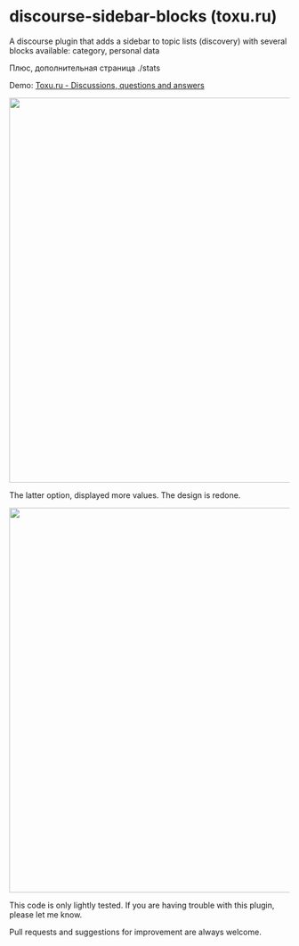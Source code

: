# discourse-sidebar-blocks (toxu.ru)

A discourse plugin that adds a sidebar to topic lists (discovery) with several blocks available: category, personal data

Плюс, дополнительная страница ./stats

Demo: <a href="http://toxu.ru">Toxu.ru - Discussions, questions and answers</a>

<img src="http://toxu.ru/uploads/default/optimized/2X/2/2954850ac43721a01deb8cc0436d82578540e0bb_1_690x443.jpg" width="690">

The latter option, displayed more values. The design is redone.

<img src="https://meta-s3-cdn.global.ssl.fastly.net/optimized/3X/c/c/cc59b003f4923c458400c002ea2f5a25c46b41fe_1_690x268.jpg" width="690">


This code is only lightly tested. If you are having trouble with this plugin, please let me know.

Pull requests and suggestions for improvement are always welcome.
